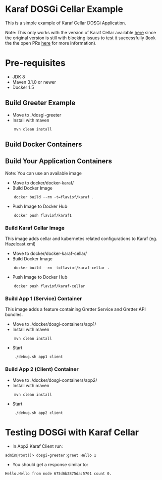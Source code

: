 Karaf DOSGi Cellar Example
============================
This is a simple example of Karaf Cellar DOSGi Application.

Note: This only works with the version of Karaf Cellar available [here](https://github.com/albertocsm/karaf-cellar) since the original version is still with blocking issues to test it successfully (look the the open PRs [here](https://github.com/apache/karaf-cellar) for more information).

# Pre-requisites

* JDK 8
* Maven 3.1.0 or newer
* Docker 1.5

## Build Greeter Example
* Move to ./dosgi-greeter
* Install with maven
```
    mvn clean install
```

## Build Docker Containers
## Build Your Application Containers
Note: You can use an available image

* Move to docker/docker-karaf/
* Build Docker Image
```
    docker build --rm -t=flaviof/karaf .
```
* Push Image to Docker Hub
```
    docker push flaviof/karaf1
```
### Build Karaf Cellar Image
This image adds cellar and kubernetes related configurations to Karaf (eg. Hazelcast.xml)

* Move to docker/docker-karaf-cellar/
* Build Docker Image
```
    docker build --rm -t=flaviof/karaf-cellar .
```
* Push Image to Docker Hub
```
    docker push flaviof/karaf-cellar
```

### Build App 1 (Service) Container
This image adds a feature containing Gretter Service and Gretter API bundles.

* Move to ./docker/dosgi-containers/app1/
* Install with maven
```
    mvn clean install
```
* Start
```
    ./debug.sh app1 client
```
### Build App 2 (Client) Container
* Move to ./docker/dosgi-containers/app2/
* Install with maven
```
    mvn clean install
```
* Start
```
    ./debug.sh app2 client
```

# Testing DOSGi with Karaf Cellar
* In App2 Karaf Client run:
```
admin@root()> dosgi-greeter:greet Hello 1
```
* You should get a response similar to:
```
Hello.Hello from node 675d6b2875da:5701 count 0.
```